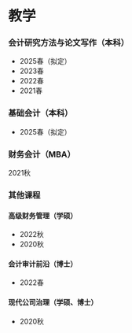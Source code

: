 # 教学
### 会计研究方法与论文写作（本科）
- 2025春（拟定）
- 2023春
- 2022春
- 2021春
### 基础会计（本科）
- 2025春（拟定）
### 财务会计（MBA）
2021秋
### 其他课程
#### 高级财务管理（学硕）
- 2022秋
- 2020秋
#### 会计审计前沿（博士）
- 2022春
#### 现代公司治理（学硕、博士）
- 2020秋
